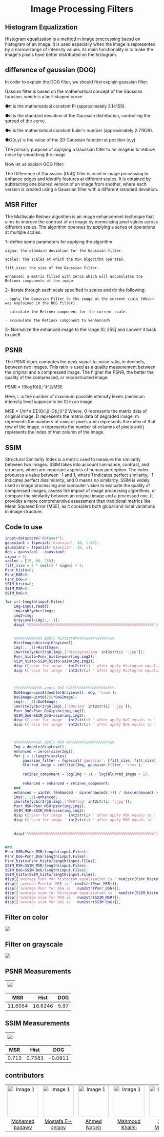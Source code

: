 
 <h1 style="text-align: center;">Image Processing Filters</h1>


## Histogram Equalization

Histogram equalization is a method in image proccessing  baesd on histogram of an image. it is used especially when the image is represented by a narrow range of intensity values.
its main functionality is to make the image's pixels have better  distributed on the histogram.
 



## difference of gaussian (DOG) 

In order to explain the DOG filter, we should first explain gaussian filter.

Gassian filter is based on the mathematical concept of the Gaussian function, which is a bell-shaped curve.



●π is the mathematical constant Pi (approximately 3.14159).

●σ is the standard deviation of the Gaussian distribution, controlling the spread of the curve.

●e is the mathematical constant Euler's number (approximately 2.71828).

●G(x,y) is the value of the 2D Gaussian function at position (x,y)

The primary purpose of applying a Gaussian filter to an image is to reduce noise by smoothing the image 

Now let us explain GOG filter:

The Difference of Gaussians (DoG) filter is used in image processing to enhance edges and identify features at different scales.
It is obtained by subtracting one blurred version of an image from another, where each version is created using a Gaussian filter with a different standard deviation.

##  MSR Filter 
The Multiscale Retinex algorithm is an image enhancement technique that aims 
to improve the contrast of an image by normalizing pixel values across different scales. 
The algorithm operates by applying a series of operations at multiple scales.

1- define some parameters for applying the algorithm 

	sigma: the standard deviation for the Gaussian filter.
 
	scales: the scales at which the MSR algorithm operates.
 
	filt_size: the size of the Gaussian filter.
 
	enhanced: a matrix filled with zeros which will accumulates the Retinex components of the image.

2- iterate through each scale specified in scales and do the following:

	- apply the Gaussian Filter to the image at the current scale (Which was explained in the DOG filter).
 
	- calculate the Retinex component for the current scale.
 
	- accumulate the Retinex component to %enhanced%

3- Normalize the enhanced image to the range [0, 255] and convert it back to uint8



## PSNR
The PSNR block computes the peak signal-to-noise ratio, in decibels, between two images. This ratio is used as a quality measurement between the original and a compressed image. The higher the PSNR, the better the quality of the compressed, or reconstructed image.

PSNR = 10log10((L-1)^2/MSE

Here, L is the number of maximum possible intensity levels (minimum intensity level suppose to be 0) in an image.

MSE = 1/m*n ΣΣ(O(i,j)-D(i,j))^2
Where, O represents the matrix data of original image. D represents the matrix data of degraded image. m represents the numbers of rows of pixels and i represents the index of that row of the image. n represents the number of columns of pixels and j represents the index of that column of the image.



## SSIM 
Structural Similarity Index is a metric used to measure the similarity between two images. SSIM takes into account luminance, contrast, and structure, which are important aspects of human perception. The index produces a value between -1 and 1, where 1 indicates perfect similarity, -1 indicates perfect dissimilarity, and 0 means no similarity.
SSIM is widely used in image processing and computer vision to evaluate the quality of compressed images, assess the impact of image processing algorithms, or compare the similarity between an original image and a processed one. It provides a more comprehensive assessment than traditional metrics like Mean Squared Error (MSE), as it considers both global and local variations in image structure.

## Code to use 
```matlab
input=datastore("dataset");
gaussian1 = fspecial('Gaussian', 10, 1.07);
gaussian2 = fspecial('Gaussian', 10, 1);
dog = gaussian1 - gaussian2;
sigma = 5;
scales = [15, 80, 250];
filt_size = 2 * ceil(3 * sigma) + 1;
Psnr_histo=0;
Psnr_MSR=0;
Psnr_DoG=0;
SSIM_histo=0;
SSIM_MSR=0;
SSIM_DoG=0;

for i=1:length(input.Files)
    img=input.read();
    img=rgb2ycbcr(img);
    img2=img;
    GrayLevel=img(:,:,1);
    disp('%%%%%%%%%%%%%%%%%%%%%%%%%%%%%%%%%%%%%%%%%%%%%%%%%%%%%%%%%%');
    
    
    %%%%%%%%%%%%% apply histogram%%%%%%%%%%%%%%%%%
    HistImage=histeq(GrayLevel);
    img(:,:,1)=HistImage;
    imwrite(ycbcr2rgb(img),['Histogram/img' int2str(i) '.jpg']);
    Psnr_histo=Psnr_histo+psnr(img,img2);
    SSIM_histo=SSIM_histo+ssim(img,img2);
    disp (['psnr for image ' int2str(i) ' after apply Histogram equalization equals to '  num2str(psnr(img,img2))]);
    disp (['ssim for image ' int2str(i) ' after apply Histogram equalization equals to '  num2str(ssim(img,img2))]);
    


    %%%%%%%%%%%%% apply DoG %%%%%%%%%%%%%%%%%%%%%%
    DoGImage=conv2(double(GrayLevel), dog, 'same');
    DoGImage=uint8(255*DoGImage);
    img(:,:,1)=DoGImage;
    imwrite(ycbcr2rgb(img),['DOG/img' int2str(i) '.jpg']);
    Psnr_DoG=Psnr_DoG+psnr(img,img2);
    SSIM_DoG=SSIM_DoG+ssim(img,img2);
    disp (['psnr for image ' int2str(i) ' after apply DoG equals to '  num2str(psnr(img,img2))]);
    disp (['ssim for image ' int2str(i) ' after apply DoG equals to '  num2str(ssim(img,img2))]);
    


    %%%%%%%%%%%%% apply MSR %%%%%%%%%%%%%%%%%%%%%%
    Img = double(GrayLevel);
    enhanced = zeros(size(Img));
    for j = 1:length(scales)
        gaussian_filter = fspecial('gaussian', [filt_size, filt_size], sigma * scales(j));
        blurred_image = imfilter(Img, gaussian_filter, 'conv');
     
        retinex_component = log(Img + 1) - log(blurred_image + 1);
     
        enhanced = enhanced + retinex_component;
    end
    enhanced = uint8( (enhanced - min(enhanced(:))) / (max(enhanced(:)) - min(enhanced(:))) * 255 );
    img(:,:,1)=enhanced;
    imwrite(ycbcr2rgb(img),['MSR/img' int2str(i) '.jpg']);
    Psnr_MSR=Psnr_MSR+psnr(img,img2);
    SSIM_MSR=SSIM_MSR+ssim(img,img2);
    disp (['psnr for image ' int2str(i) ' after apply MSR equals to '  num2str(psnr(img,img2))]);
    disp (['ssim for image ' int2str(i) ' after apply MSR equals to '  num2str(ssim(img,img2))]);
    
    
    disp('%%%%%%%%%%%%%%%%%%%%%%%%%%%%%%%%%%%%%%%%%%%%%%%%%%%%%%%%%%');
    
    
end
Psnr_MSR=Psnr_MSR/length(input.Files);
Psnr_DoG=Psnr_DoG/length(input.Files);
Psnr_histo=Psnr_histo/length(input.Files);
SSIM_MSR=SSIM_MSR/length(input.Files);
SSIM_DoG=SSIM_DoG/length(input.Files);
SSIM_histo=SSIM_histo/length(input.Files);
disp(['average Psnr for histogram equalization is ' num2str(Psnr_histo)]);
disp(['average Psnrfor MSR is ' num2str(Psnr_MSR)]);
disp(['average Psnr for DoG is ' num2str(Psnr_DoG)]);
disp(['average ssim for histogram equalization is ' num2str(SSIM_histo)]);
disp(['average ssim for MSR is ' num2str(SSIM_MSR)]);
disp(['average ssim for DoG is ' num2str(SSIM_DoG)]);

```

## Filter on color
[![](https://github.com/Mohamed-badawy-sayed/image_processing_Filters/blob/3675e6f05ed44220d019cced422d64c779c3d86b/repo/Image%20num%20(8).png)]()


## Filter on grayscale
[![](https://github.com/Mohamed-badawy-sayed/image_processing_Filters/blob/3675e6f05ed44220d019cced422d64c779c3d86b/repo/Image%20num%20(5).png)]()

## PSNR Measurements

| [![](https://github.com/Mohamed-badawy-sayed/image_processing_Filters/blob/3675e6f05ed44220d019cced422d64c779c3d86b/repo/Image%20num%20(6).png)]() |
|----------------------------------------------------------------------------------------------------------------------------------------------------|

| MSR     | Hist    | DOG  |
|---------|---------|------|
| 11.6054 | 16.6246 | 5.97 |

## SSIM Measurements

| [![](https://github.com/Mohamed-badawy-sayed/image_processing_Filters/blob/3675e6f05ed44220d019cced422d64c779c3d86b/repo/Image%20num%20(7).png)]() |
|----------------------------------------------------------------------------------------------------------------------------------------------------|

| MSR   | Hist   | DOG     |
|-------|--------|---------|
| 0.713 | 0.7583 | -0.0811 |



## contributors

<table style="margin: auto;">
        <tr>
            <td style="text-align: center;"><a href="https://github.com/0xBadawy"><img src="https://github.com/Mohamed-badawy-sayed/info/blob/baf974551d6a6ccc8b8429f99c7f656b9529ec78/repo/images/file/profile%20(1).png" alt="Image 1" width="100px"></a></td>
            <td style="text-align: center;"><a href="https://github.com/Mostafa-El-gelany"><img src="https://github.com/Mohamed-badawy-sayed/info/blob/baf974551d6a6ccc8b8429f99c7f656b9529ec78/repo/images/file/profile%20(2).png" alt="Image 1" width="100px"></a></td>
            <td style="text-align: center;"><a href="https://github.com/Ahmed-Nageh-Abbas"><img src="https://github.com/Mohamed-badawy-sayed/info/blob/baf974551d6a6ccc8b8429f99c7f656b9529ec78/repo/images/file/profile%20(3).png" alt="Image 1" width="100px"></a></td>
            <td style="text-align: center;"><a href="https://github.com/Mahmoud-Khalell"><img src="https://github.com/Mohamed-badawy-sayed/info/blob/baf974551d6a6ccc8b8429f99c7f656b9529ec78/repo/images/file/profile%20(4).png" alt="Image 1" width="100px"></a></td>
            <td style="text-align: center;"><a href="https://github.com/nadamaaman55"><img src="https://github.com/Mohamed-badawy-sayed/info/blob/baf974551d6a6ccc8b8429f99c7f656b9529ec78/repo/images/file/profile%20(6).png" alt="Image 1" width="100px"></a></td>
            <td style="text-align: center;"><a href="https://github.com/Basant-Benyamen"><img src="https://github.com/Mohamed-badawy-sayed/info/blob/baf974551d6a6ccc8b8429f99c7f656b9529ec78/repo/images/file/profile%20(5).png" alt="Image 1" width="100px"></a></td>
        </tr>
        <tr>
            <td style="text-align: center;"><a href="https://github.com/0xBadawy"> Mohamed badawy</a></td>
            <td style="text-align: center;"><a href="https://github.com/Mostafa-El-gelany">Mostafa El-gelany</a></td>
            <td style="text-align: center;"><a href="https://github.com/Ahmed-Nageh-Abbas">Ahmed Nageh</a></td>
            <td style="text-align: center;"><a href="https://github.com/Mahmoud-Khalell">Mahmoud Khalell</a></td>
            <td style="text-align: center;"><a href="https://github.com/nadamaaman55">Nada Maaman</a></td>
            <td style="text-align: center;"><a href="https://github.com/Basant-Benyamen">Basant Benyamen</a></td>
        </tr>
    </table>


